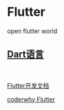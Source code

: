 # Flutter
open flutter world
<br/>
## [Dart语言](./dart)
<br/>

[Flutter开发文档](https://flutter.cn/docs)
<br/>

[coderwhy Flutter](https://mp.weixin.qq.com/mp/appmsgalbum?__biz=Mzg5MDAzNzkwNA==&action=getalbum&album_id=1566028536430247937&scene=173&from_msgid=2247483673&from_itemidx=1&count=3&nolastread=1#wechat_redirect)